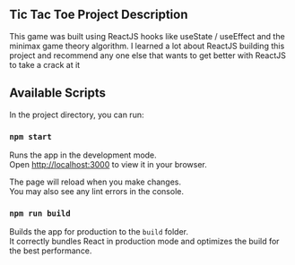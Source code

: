 ## Tic Tac Toe Project Description

This game was built using ReactJS hooks like useState / useEffect and the 
minimax game theory algorithm. I learned a lot about ReactJS building this 
project and recommend any one else that wants to get better with ReactJS 
to take a crack at it

## Available Scripts

In the project directory, you can run:

### `npm start`

Runs the app in the development mode.\
Open [http://localhost:3000](http://localhost:3000) to view it in your browser.

The page will reload when you make changes.\
You may also see any lint errors in the console.

### `npm run build`

Builds the app for production to the `build` folder.\
It correctly bundles React in production mode and optimizes the build for the best performance.
